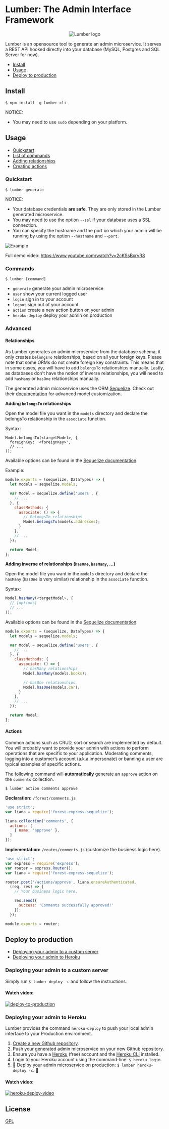 # Lumber: The Admin Interface Framework

<p align="center">
  <img src="https://github.com/ForestAdmin/Lumber/blob/master/assets/lumber-logo.png?raw=true" alt="Lumber logo">
</p>

Lumber is an opensource tool to generate an admin microservice.
It serves a REST API hooked directly into your database (MySQL, Postgres and
SQL Server for now).

- [Install](#install)
- [Usage](#usage)
- [Deploy to production](#deploy-to-production)

## Install

`$ npm install -g lumber-cli`

NOTICE:
- You may need to use `sudo` depending on your platform.

## Usage

- [Quickstart](#quickstart)
- [List of commands](#commands)
- [Adding relationships](#relationships)
- [Creating actions](#actions)

### Quickstart
`$ lumber generate`

NOTICE:

- Your database credentials **are safe**. They are only stored in the Lumber
  generated microservice.
- You may need to use the option `--ssl` if your database uses a SSL
  connection.
- You can specify the hostname and the port on which your admin will be running
  by using the option `--hostname` and `--port`.

![Example](/assets/console.gif "Example")

Full demo video: https://www.youtube.com/watch?v=2cKSsBxrvR8

### Commands

`$ lumber [command]`

- `generate`      generate your admin microservice
- `user`          show your current logged user
- `login`         sign in to your account
- `logout`        sign out of your account
- `action`        create a new action button on your admin
- `heroku-deploy` deploy your admin on production

### Advanced

#### Relationships

As Lumber generates an admin microservice from the database schema, it only
creates `belongsTo` relationships, based on all your foreign keys.
Please note that some ORMs do not create foreign key constraints. This means
that in some cases, you will have to add `belongsTo` relationships manually.
Lastly, as databases don't have the notion of inverse relationships, you will
need to add `hasMany` or `hasOne` relationships manually.

The generated admin microservice uses the ORM
[Sequelize](https://github.com/sequelize/sequelize). Check out their
[documentation](http://docs.sequelizejs.com/en/latest/docs/models-definition)
for advanced model customization.


**Adding `belongsTo` relationships**

Open the model file you want in the `models` directory and declare the
belongsTo relationship in the `associate` function.

Syntax:

    Model.belongsTo(<targetModel>, {
      foreignKey: '<foreignKey>',
      // ...
    ));

Available options can be found in the [Sequelize
documentation](http://docs.sequelizejs.com/en/v3/api/associations/#belongstotarget-options).

Example:

```js
module.exports = (sequelize, DataTypes) => {
  let models = sequelize.models;

  var Model = sequelize.define('users', {
    // ...
  }, {
    classMethods: {
      associate: () => {
        // BelongsTo relationships
        Model.belongsTo(models.addresses);
      }
    },
    // ...
  });

  return Model;
};
```


**Adding inverse of relationships (`hasOne`, `hasMany`, …)**

Open the model file you want in the `models` directory and declare the
`hasMany` (`hasOne` is very similar) relationship in the `associate` function.

Syntax:
```js
Model.hasMany(<targetModel>, {
  // [options]
  // ...
));
```

Available options can be found in the [Sequelize
documentation](http://docs.sequelizejs.com/en/v3/api/associations/#hasmanytarget-options).


```js
module.exports = (sequelize, DataTypes) => {
  let models = sequelize.models;

  var Model = sequelize.define('users', {
    // ...
  }, {
    classMethods: {
      associate: () => {
        // hasMany relationships
        Model.hasMany(models.books);

        // hasOne relationships
        Model.hasOne(models.car);
      }
    },
    // ...
  });

  return Model;
};
```
#### Actions

Common actions such as CRUD, sort or search are implemented by default.
You will probably want to provide your admin with actions to perform operations
that are specific to your application. Moderating comments, logging into a
customer’s account (a.k.a impersonate) or banning a user are typical examples
of specific actions.

The following command will **automatically** generate an `approve` action on
the `comments` collection.

```
$ lumber action comments approve
```

**Declaration:** `/forest/comments.js`

```js
'use strict';
var liana = require('forest-express-sequelize');

liana.collection('comments', {
  actions: [
    { name: 'approve' },
  ]
});
```

**Implementation:** `/routes/comments.js` (customize the business logic here).

```js
'use strict';
var express = require('express');
var router = express.Router();
var liana = require('forest-express-sequelize');

router.post('/actions/approve', liana.ensureAuthenticated,
  (req, res) => {
    // Your business logic here.

    res.send({
      success: 'Comments successfully approved!'
    });
  });

module.exports = router;
```

## Deploy to production

- [Deploying your admin to a custom server](#deploying-your-admin-to-a-custom-server)
- [Deploying your admin to Heroku](#deploying-your-admin-to-heroku)

### Deploying your admin to a custom server

Simply run `$ lumber deploy -c` and follow the instructions.

#### Watch video:
[![deploy-to-production](https://img.youtube.com/vi/C5x30ixwQwA/0.jpg)](https://www.youtube.com/watch?v=C5x30ixwQwA)

### Deploying your admin to Heroku

Lumber provides the command `heroku-deploy` to push your local admin interface
to your Production environment.

1. [Create a new Github repository](https://help.github.com/articles/create-a-repo/).
2. Push your generated admin microservice on your new Github repository.
3. Ensure you have a [Heroku](https://signup.heroku.com) (free) account and the [Heroku CLI](https://devcenter.heroku.com/articles/heroku-command-line#download-and-install) installed.
4. Login to your Heroku account using the command-line: `$ heroku login`.
5. 🎉 Deploy your admin microservice on production: `$ lumber heroku-deploy -c`. 🎉

#### Watch video:

[![heroku-deploy-video](https://img.youtube.com/vi/pEQ9Ro3UeKY/0.jpg)](https://www.youtube.com/watch?v=pEQ9Ro3UeKY)

## License
[GPL](https://github.com/ForestAdmin/Lumber/blob/master/LICENSE)

